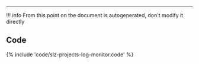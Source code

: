 ---
!!! info
    From this point on the document is autogenerated, don't modify it directly

## Code

{% include 'code/slz-projects-log-monitor.code' %}
